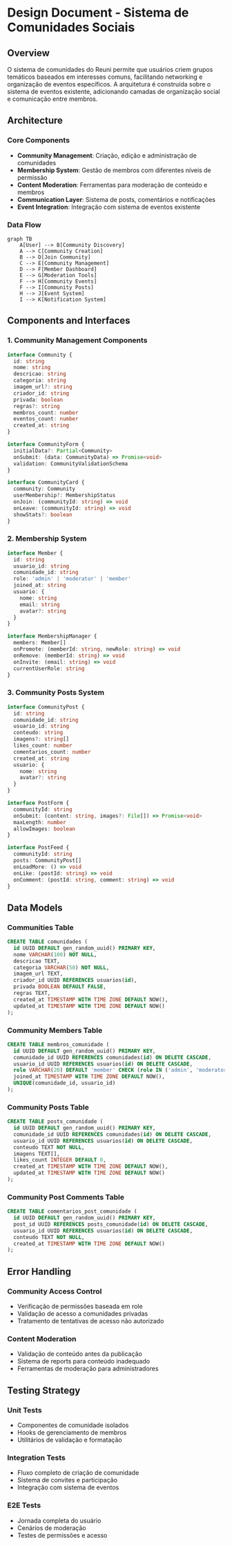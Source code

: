 # Design Document - Sistema de Comunidades Sociais

## Overview

O sistema de comunidades do Reuni permite que usuários criem grupos temáticos baseados em interesses comuns, facilitando networking e organização de eventos específicos. A arquitetura é construída sobre o sistema de eventos existente, adicionando camadas de organização social e comunicação entre membros.

## Architecture

### Core Components
- **Community Management**: Criação, edição e administração de comunidades
- **Membership System**: Gestão de membros com diferentes níveis de permissão
- **Content Moderation**: Ferramentas para moderação de conteúdo e membros
- **Communication Layer**: Sistema de posts, comentários e notificações
- **Event Integration**: Integração com sistema de eventos existente

### Data Flow
```mermaid
graph TB
    A[User] --> B[Community Discovery]
    A --> C[Community Creation]
    B --> D[Join Community]
    C --> E[Community Management]
    D --> F[Member Dashboard]
    E --> G[Moderation Tools]
    F --> H[Community Events]
    F --> I[Community Posts]
    H --> J[Event System]
    I --> K[Notification System]
```

## Components and Interfaces

### 1. Community Management Components

```typescript
interface Community {
  id: string
  nome: string
  descricao: string
  categoria: string
  imagem_url?: string
  criador_id: string
  privada: boolean
  regras?: string
  membros_count: number
  eventos_count: number
  created_at: string
}

interface CommunityForm {
  initialData?: Partial<Community>
  onSubmit: (data: CommunityData) => Promise<void>
  validation: CommunityValidationSchema
}

interface CommunityCard {
  community: Community
  userMembership?: MembershipStatus
  onJoin: (communityId: string) => void
  onLeave: (communityId: string) => void
  showStats?: boolean
}
```

### 2. Membership System

```typescript
interface Member {
  id: string
  usuario_id: string
  comunidade_id: string
  role: 'admin' | 'moderator' | 'member'
  joined_at: string
  usuario: {
    nome: string
    email: string
    avatar?: string
  }
}

interface MembershipManager {
  members: Member[]
  onPromote: (memberId: string, newRole: string) => void
  onRemove: (memberId: string) => void
  onInvite: (email: string) => void
  currentUserRole: string
}
```

### 3. Community Posts System

```typescript
interface CommunityPost {
  id: string
  comunidade_id: string
  usuario_id: string
  conteudo: string
  imagens?: string[]
  likes_count: number
  comentarios_count: number
  created_at: string
  usuario: {
    nome: string
    avatar?: string
  }
}

interface PostForm {
  communityId: string
  onSubmit: (content: string, images?: File[]) => Promise<void>
  maxLength: number
  allowImages: boolean
}

interface PostFeed {
  communityId: string
  posts: CommunityPost[]
  onLoadMore: () => void
  onLike: (postId: string) => void
  onComment: (postId: string, comment: string) => void
}
```

## Data Models

### Communities Table
```sql
CREATE TABLE comunidades (
  id UUID DEFAULT gen_random_uuid() PRIMARY KEY,
  nome VARCHAR(100) NOT NULL,
  descricao TEXT,
  categoria VARCHAR(50) NOT NULL,
  imagem_url TEXT,
  criador_id UUID REFERENCES usuarios(id),
  privada BOOLEAN DEFAULT FALSE,
  regras TEXT,
  created_at TIMESTAMP WITH TIME ZONE DEFAULT NOW(),
  updated_at TIMESTAMP WITH TIME ZONE DEFAULT NOW()
);
```

### Community Members Table
```sql
CREATE TABLE membros_comunidade (
  id UUID DEFAULT gen_random_uuid() PRIMARY KEY,
  comunidade_id UUID REFERENCES comunidades(id) ON DELETE CASCADE,
  usuario_id UUID REFERENCES usuarios(id) ON DELETE CASCADE,
  role VARCHAR(20) DEFAULT 'member' CHECK (role IN ('admin', 'moderator', 'member')),
  joined_at TIMESTAMP WITH TIME ZONE DEFAULT NOW(),
  UNIQUE(comunidade_id, usuario_id)
);
```

### Community Posts Table
```sql
CREATE TABLE posts_comunidade (
  id UUID DEFAULT gen_random_uuid() PRIMARY KEY,
  comunidade_id UUID REFERENCES comunidades(id) ON DELETE CASCADE,
  usuario_id UUID REFERENCES usuarios(id) ON DELETE CASCADE,
  conteudo TEXT NOT NULL,
  imagens TEXT[],
  likes_count INTEGER DEFAULT 0,
  created_at TIMESTAMP WITH TIME ZONE DEFAULT NOW(),
  updated_at TIMESTAMP WITH TIME ZONE DEFAULT NOW()
);
```

### Community Post Comments Table
```sql
CREATE TABLE comentarios_post_comunidade (
  id UUID DEFAULT gen_random_uuid() PRIMARY KEY,
  post_id UUID REFERENCES posts_comunidade(id) ON DELETE CASCADE,
  usuario_id UUID REFERENCES usuarios(id) ON DELETE CASCADE,
  conteudo TEXT NOT NULL,
  created_at TIMESTAMP WITH TIME ZONE DEFAULT NOW()
);
```

## Error Handling

### Community Access Control
- Verificação de permissões baseada em role
- Validação de acesso a comunidades privadas
- Tratamento de tentativas de acesso não autorizado

### Content Moderation
- Validação de conteúdo antes da publicação
- Sistema de reports para conteúdo inadequado
- Ferramentas de moderação para administradores

## Testing Strategy

### Unit Tests
- Componentes de comunidade isolados
- Hooks de gerenciamento de membros
- Utilitários de validação e formatação

### Integration Tests
- Fluxo completo de criação de comunidade
- Sistema de convites e participação
- Integração com sistema de eventos

### E2E Tests
- Jornada completa do usuário
- Cenários de moderação
- Testes de permissões e acesso